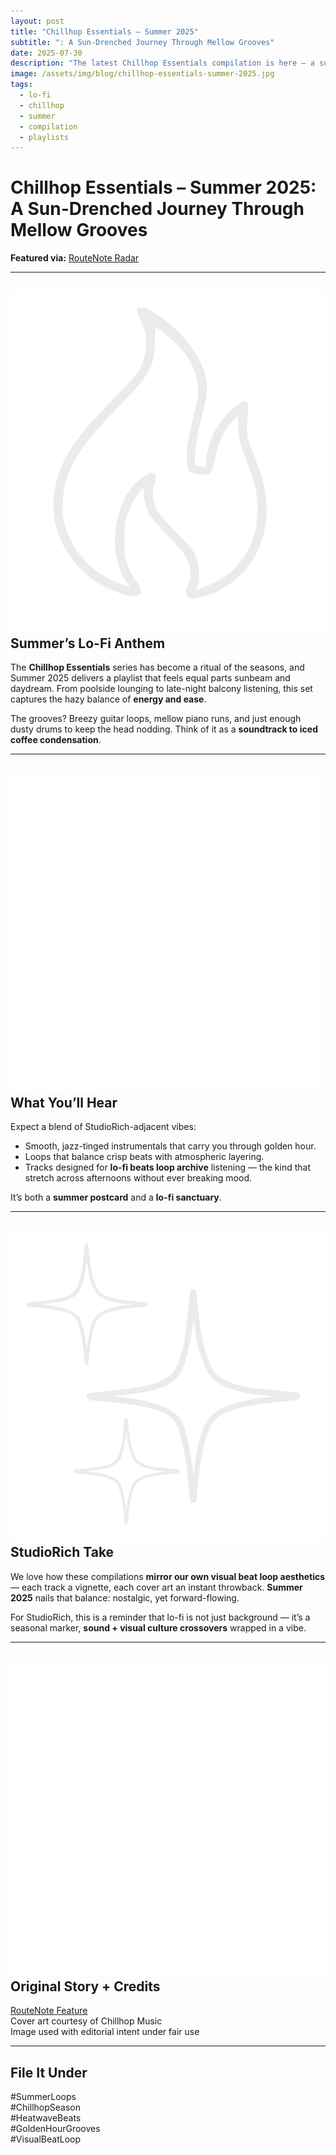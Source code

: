 ```yaml
---
layout: post
title: "Chillhop Essentials – Summer 2025"
subtitle: ": A Sun-Drenched Journey Through Mellow Grooves"
date: 2025-07-30
description: "The latest Chillhop Essentials compilation is here — a sun-drenched collection of lo-fi grooves built for heatwaves, iced coffee, and golden hour scrolls."
image: /assets/img/blog/chillhop-essentials-summer-2025.jpg
tags:
  - lo-fi
  - chillhop
  - summer
  - compilation
  - playlists
---
```


# Chillhop Essentials – Summer 2025: A Sun-Drenched Journey Through Mellow Grooves

**Featured via:** [RouteNote Radar](https://routenote.com/radar/chillhop-essentials-summer-2025-a-sun-drenched-journey-through-mellow-grooves/)

---

## <img src="/assets/icons/fire.svg" alt="Heat icon" class="icon-sm"> Summer’s Lo-Fi Anthem

The **Chillhop Essentials** series has become a ritual of the seasons, and Summer 2025 delivers a playlist that feels equal parts sunbeam and daydream. From poolside lounging to late-night balcony listening, this set captures the hazy balance of **energy and ease**.

The grooves? Breezy guitar loops, mellow piano runs, and just enough dusty drums to keep the head nodding. Think of it as a **soundtrack to iced coffee condensation**.

---

## <img src="/assets/icons/musicnote.svg" alt="Music Note icon" class="icon-sm"> What You’ll Hear

Expect a blend of StudioRich-adjacent vibes:

- Smooth, jazz-tinged instrumentals that carry you through golden hour.
- Loops that balance crisp beats with atmospheric layering.
- Tracks designed for **lo-fi beats loop archive** listening — the kind that stretch across afternoons without ever breaking mood.

It’s both a **summer postcard** and a **lo-fi sanctuary**.

---

## <img src="/assets/icons/sparkles.svg" alt="Sparkles icon" class="icon-sm"> StudioRich Take

We love how these compilations **mirror our own visual beat loop aesthetics** — each track a vignette, each cover art an instant throwback. **Summer 2025** nails that balance: nostalgic, yet forward-flowing.

For StudioRich, this is a reminder that lo-fi is not just background — it’s a seasonal marker, **sound + visual culture crossovers** wrapped in a vibe.

---

## <img src="/assets/icons/hollow-book.svg" alt="Hollow Book icon" class="icon-sm"> Original Story + Credits

[RouteNote Feature](https://routenote.com/radar/chillhop-essentials-summer-2025-a-sun-drenched-journey-through-mellow-grooves/)  
Cover art courtesy of Chillhop Music  
Image used with editorial intent under fair use

---

## File It Under

#SummerLoops  
#ChillhopSeason  
#HeatwaveBeats  
#GoldenHourGrooves  
#VisualBeatLoop
